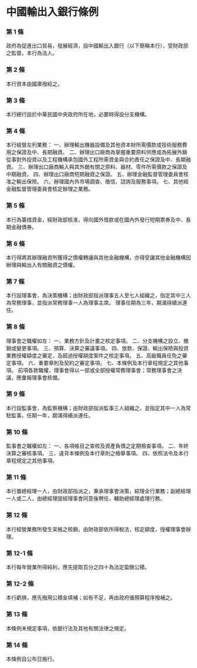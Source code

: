# 中國輸出入銀行條例

### 第 1 條

政府為促進出口貿易，發展經濟，設中國輸出入銀行（以下簡稱本行），受財政部之監督。本行為法人。

### 第 2 條

本行資本由國庫撥給之。

### 第 3 條

本行總行設於中華民國中央政府所在地，必要時得設分支機構。

### 第 4 條

本行經營左列業務：
一、辦理輸出機器設備及其他資本財所需價款或技術服務費用之保證及中、長期融資。
二、辦理出口廠商為掌握重要原料供應或為拓展外銷從事對外投資以及工程機構承包國外工程所需資金與合約責任之保證及中、長期融資。
三、辦理出口廠商輸入與其外銷有關之原料、器材、零件所需價款之保證及中期融資。
四、辦理出口廠商短期融資之保證。
五、辦理金融監督管理委員會核准之輸出保險。
六、辦理國內外市場調查、徵信、諮詢及服務事項。
七、其他經金融監督管理委員會核定辦理之業務。

### 第 5 條

本行為籌措資金，經財政部核准，得向國外借款或在國內外發行短期票券及中、長期金融債券。

### 第 6 條

本行得將其辦理融資所獲得之債權轉讓與其他金融機構，亦得受讓其他金融機構因辦理與輸出入有關融資之債權。

### 第 7 條

本行設理事會，為決策機構；由財政部指派理事五人至七人組織之，指定其中三人為常務理事，並指派常務理事一人為理事主席。
理事任期為三年，期滿得續派連任。

### 第 8 條

理事會之職權如左：
一、業務方針及計畫之核定事項。
二、分支機構之設立、撤銷或變更事項。
三、預算、決算之審議事項。
四、放款、保證、輸出保險與投資業務授權額度之審定，及超過授權額度案件之核定事項。
五、高級職員任免之審定事項。
六、重要章則及契約之審定事項。
七、本條例及本行章程規定之其他事項。
前項各款職權，理事會得以一部或全部授權常務理事會；常務理事會之決議，應彙報理事會核備。

### 第 9 條

本行設監事會，為監察機構；由財政部指派監事三人組織之，並指定其中一人為常駐監事，任期一年，期滿得續派連任。

### 第 10 條

監事會之職權如左：
一、各項帳目之查核及資產負債之定期檢查事項。
二、年終決算之審核事項。
三、違背本條例及本行章則之檢舉事項。
四、依照法令及本行章程規定之其他事項。

### 第 11 條

本行置總經理一人，由財政部指派之，秉承理事會決策，綜理全行業務；副總經理一人或二人，由總經理提經理事會同意後聘任，輔助總經理處理行務。

### 第 12 條

本行經營業務所發生呆帳之核銷，由財政部依所得稅法，核定額度，授權理事會辦理。

### 第 12-1 條

本行每年營業所得純利，應先提取百分之四十為法定盈餘公積。

### 第 12-2 條

本行虧損，應先撥用公積金填補；如有不足，再由政府循預算程序撥補之。

### 第 13 條

本條例未規定事項，依銀行法及其他有關法律之規定。

### 第 14 條

本條例自公布日施行。
